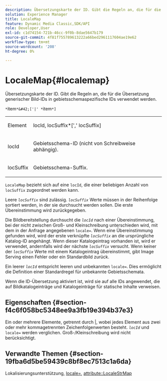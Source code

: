 ```yaml
---
description: Übersetzungskarte der ID. Gibt die Regeln an, die für die Übersetzung generischer Bild-IDs in gebietsschemaspezifische IDs verwendet werden.
solution: Experience Manager
title: LocaleMap
feature: Dynamic Media Classic,SDK/API
role: Developer,User
exl-id: c1d74154-721b-46cc-9f0b-8dae5647b179
source-git-commit: 4f81f755789613222a66bed2961117604ae19e62
workflow-type: tm+mt
source-wordcount: '208'
ht-degree: 0%

---
```


# LocaleMap{#localemap}

Übersetzungskarte der ID. Gibt die Regeln an, die für die Übersetzung generischer Bild-IDs in gebietsschemaspezifische IDs verwendet werden.

`*`item`*&#42;['|' *`item`*]`

<table id="simpletable_A6DD1A28F8ED4178A8ADDB2F3AEFC402"> 
 <tr class="strow"> 
  <td class="stentry"> <p><span class="varname"> Element</span> </p></td> 
  <td class="stentry"> <p><span class="varname"> locId</span>,<span class="varname"> locSuffix</span>*[','<span class="varname"> locSuffix</span>] </p></td> 
 </tr> 
 <tr class="strow"> 
  <td class="stentry"> <p><span class="varname"> locId</span> </p></td> 
  <td class="stentry"> <p>Gebietsschema-ID (nicht von Schreibweise abhängig). </p></td> 
 </tr> 
 <tr class="strow"> 
  <td class="stentry"> <p><span class="varname"> locSuffix</span> </p></td> 
  <td class="stentry"> <p>Gebietsschema-Suffix. </p></td> 
 </tr> 
</table>

`LocaleMap` bezieht sich auf eine `locId`, die einer beliebigen Anzahl von `locSuffix` zugeordnet werden kann.

Leere *`locSuffix`* sind zulässig. *`locSuffix`* Werte müssen in der Reihenfolge sortiert werden, in der sie durchsucht werden sollen. Die erste Übereinstimmung wird zurückgegeben.

Die Bildbereitstellung durchsucht die *`locId`* nach einer Übereinstimmung, bei der nicht zwischen Groß- und Kleinschreibung unterschieden wird, mit dem in der Anfrage angegebenen `locale=`. Wenn eine Übereinstimmung gefunden wird, wird der erste verknüpfte *`locSuffix`* an die ursprüngliche Katalog-ID angehängt. Wenn dieser Katalogeintrag vorhanden ist, wird er verwendet, andernfalls wird der nächste *`locSuffix`* versucht. Wenn keiner der *`locSuffix`* Werte mit einem Katalogeintrag übereinstimmt, gibt Image Serving einen Fehler oder ein Standardbild zurück.

Ein leerer *`locId`* entspricht leeren und unbekannten `locale=`. Dies ermöglicht die Definition einer Standardregel für unbekannte Gebietsschemata.

Wenn die ID-Übersetzung aktiviert ist, wird sie auf alle IDs angewendet, die auf Bildkatalogeinträge und Katalogeinträge für statische Inhalte verweisen.

## Eigenschaften {#section-f4c6f058bc5348ee9a3fb19e394b37e3}

Ein oder mehrere Elemente, getrennt durch |, wobei jedes Element aus zwei oder mehr kommagetrennten Zeichenfolgenwerten besteht. *`locId`* und `locale=` werden verglichen. Groß-/Kleinschreibung wird nicht berücksichtigt.

## Verwandte Themen {#section-19fba6d5be59439c8bf8ec7513c1a6da}

Lokalisierungsunterstützung, [locale=](../../../../../is-api/http-ref/image-serving-api-ref/c-http-protocol-reference/c-command-reference/r-locale.md#reference-8a846b2fbc004a12821b956ed3b25cfb), [attribute::LocaleStrMap](../../../../../is-api/image-catalog/image-serving-api-ref/c-image-catalog-reference/c-attributes-reference/r-localestrmap.md#reference-98c42070a4bc4baf92537132be2b5b1e)
